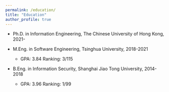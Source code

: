 ```yaml
---
permalink: /education/
title: "Education"
author_profile: true
---
```

* Ph.D. in Information Engineering, The Chinese University of Hong Kong, 2021-

* M.Eng. in Software Engineering, Tsinghua University, 2018-2021
  * GPA: 3.84  Ranking: 3/115

* B.Eng. in Information Security, Shanghai Jiao Tong University, 2014-2018
  * GPA: 3.96  Ranking: 1/99
